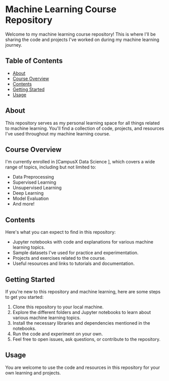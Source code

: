 # Machine Learning Course Repository

Welcome to my machine learning course repository! This is where I'll be sharing the code and projects I've worked on during my machine learning journey.

## Table of Contents

- [About](#about)
- [Course Overview](#course-overview)
- [Contents](#contents)
- [Getting Started](#getting-started)
- [Usage](#usage)


## About

This repository serves as my personal learning space for all things related to machine learning.
You'll find a collection of code, projects, and resources I've used throughout my machine learning course.

## Course Overview

I'm currently enrolled in [CampusX Data Science ], which covers a wide range of topics, including but not limited to:
- Data Preprocessing
- Supervised Learning
- Unsupervised Learning
- Deep Learning
- Model Evaluation
- And more!

## Contents

Here's what you can expect to find in this repository:
- Jupyter notebooks with code and explanations for various machine learning topics.
- Sample datasets I've used for practice and experimentation.
- Projects and exercises related to the course.
- Useful resources and links to tutorials and documentation.

## Getting Started

If you're new to this repository and machine learning, here are some steps to get you started:

1. Clone this repository to your local machine.
2. Explore the different folders and Jupyter notebooks to learn about various machine learning topics.
3. Install the necessary libraries and dependencies mentioned in the notebooks.
4. Run the code and experiment on your own.
5. Feel free to open issues, ask questions, or contribute to the repository.

## Usage

You are welcome to use the code and resources in this repository for your own learning and projects.
